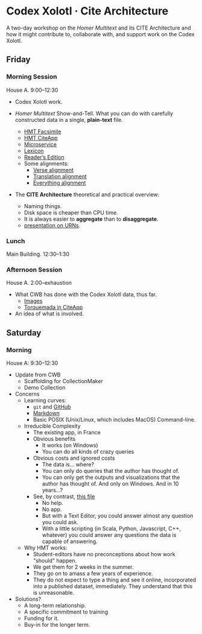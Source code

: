 # Codex Xolotl · Cite Architecture

A two-day workshop on the *Homer Multitext* and its CITE Architecture and how it might contribute to, collaborate with, and support work on the Codex Xolotl.

## Friday

### Morning Session

House A. 9:00–12:30

- Codex Xolotl work.
- *Homer Multitext* Show-and-Tell. What you can do with carefully constructed data in a single, **plain-text** file.

	- [HMT Facsimile](file:///Users/cblackwell/Dropbox/CITE/scala/codicography/facsimile_output/venA/urn_cite2_hmt_msA-v1_15v.html)
	- [HMT CiteApp](http://www.homermultitext.org/hmt-digital/index.html?urn=urn:cts:greekLit:tlg0012.tlg001.msA:1.1)
	- [Microservice](http://beta.hpcc.uh.edu/hmt/hmt-microservice/)
	- [Lexicon](http://folio2.furman.edu/lsj/)
	- [Reader’s Edition](http://folio2.furman.edu/ot/pages/index.html)
	- Some alignments:
		- [Verse alignment](file:///Users/cblackwell/Dropbox/Grants/NEHJune2019/demo_pages/textCart_site/alignment/demo1.html?urn=urn:cts:greekLit:tlg0012.tlg001.allen:1.1-1.6&urn=urn:cts:fufolio:pope.iliad.fu2019:1.1&urn=)
		- [Translation alignment](file:///Users/cblackwell/Dropbox/Grants/NEHJune2019/demo_pages/textCart_site/alignment/demo2.html?urn=urn:cts:greekLit:tlg0031.tlg003.kjv.token:2.1&urn=urn:cts:greekLit:tlg0031.tlg003.reina.token:2.1&urn=urn:cts:greekLit:tlg0031.tlg003.vulgate.token:2.1&urn=urn:cts:greekLit:tlg0031.tlg003.wh.token:2.1&urn=)
		- [Everything alignment](file:///Users/cblackwell/Dropbox/Grants/NEHJune2019/demo_pages/textCart_site/alignment/demo4.html?urn=urn:cts:fuMisc:basho.kawazu.fuEd.tok:1-3&urn=urn:cts:fuMisc:basho.kawazu.fuEdKana.tok:1-3&urn=urn:cts:fuMisc:basho.kawazu.fuEdRom.tok:1-3&urn=urn:cts:fuMisc:basho.kawazu.fuTransEng.tok:1-3&urn=urn:cts:fuMisc:basho.kawazu.saijiki:1-3&urn=)
- The **CITE Architecture** theoretical and practical overview:
	- Naming things.
	- Disk space is cheaper than CPU time.
	- It is always easier to **aggregate** than to **disaggregate**.
	- [presentation on URNs](file:///Users/cblackwell/Dropbox/Presentations/CTS-2018-Ireland/cts3.html). 

### Lunch

Main Building. 12:30–1:30

### Afternoon Session

House A. 2:00–exhaustion

- What CWB has done with the Codex Xolotl data, thus far.
	- [Images](images.md)
	- [Torquemada in CiteApp](file:///Users/cblackwell/Desktop/Codex_Xolotl/CITE%20App/cite-1.14.0.html)
- An idea of what is involved.

## Saturday

### Morning

House A: 9:30–12:30

- Update from CWB
	- Scaffolding for CollectionMaker
	- Demo Collection
- Concerns
	- Learning curves:
		- `git` and [GitHub](https://github.com/Furman-Editions-In-Progress/xolotl)
		- [Markdown](https://www.markdowntutorial.com)
		- Basic POSIX (Unix/Linux, which includes MacOS) Command-line.
	- Irreducible Complexity
		- The existing app, in France
		- Obvious benefits
			- It works (on Windows)
			- You can do all kinds of crazy queries
		- Obvious costs and ignored costs
			- The data is… where?
			- You can only do queries that the author has thought of.
			- You can only get the outputs and visualizations that the author has thought of. And only on Windows. And in 10 years…?
		- See, by contrast, [this file](https://raw.githubusercontent.com/Furman-Editions-In-Progress/xolotl/master/cex/xolotl_all.cex)
			- No help.
			- No app.
			- But with a Text Editor, you could answer almost any question you could ask.
			- With a little scripting (in Scala, Python, Javascript, C++, whatever) you could answer any questions the data is capable of answering.
	- Why HMT works:
		- Student-editors have no preconceptions about how work "should" happen.
		- We get them for 2 weeks in the summer.
		- They go on to amass a few years of experience.
		- They do not expect to type a thing and see it online, incorporated into a published dataset, immediately. They understand that this is unreasonable.
- Solutions?
	- A long-term relationship.
	- A specific commitment to training
	- Funding for it.
	- Buy-in for the longer term.






